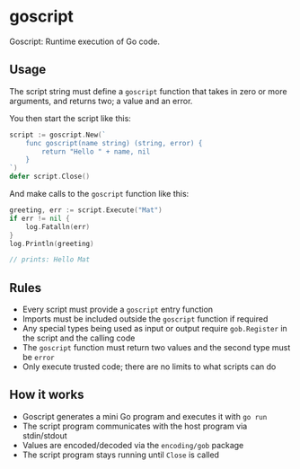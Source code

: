 # goscript

Goscript: Runtime execution of Go code.

## Usage

The script string must define a `goscript` function that takes in zero or more
arguments, and returns two; a value and an error.

You then start the script like this:

```go
script := goscript.New(`
	func goscript(name string) (string, error) {
		return "Hello " + name, nil
	}
`)
defer script.Close()
```

And make calls to the `goscript` function like this:

```go
greeting, err := script.Execute("Mat")
if err != nil {
	log.Fatalln(err)
}
log.Println(greeting)

// prints: Hello Mat
```

## Rules

* Every script must provide a `goscript` entry function
* Imports must be included outside the `goscript` function if required
* Any special types being used as input or output require `gob.Register` in the script and the calling code
* The `goscript` function must return two values and the second type must be `error`
* Only execute trusted code; there are no limits to what scripts can do

## How it works

* Goscript generates a mini Go program and executes it with `go run`
* The script program communicates with the host program via stdin/stdout
* Values are encoded/decoded via the `encoding/gob` package
* The script program stays running until `Close` is called

